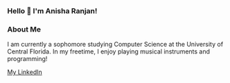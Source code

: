 ### Hello 👋 I'm Anisha Ranjan!

<!--
**AnishaRan/AnishaRan** is a ✨ _special_ ✨ repository because its `README.md` (this file) appears on your GitHub profile.

Here are some ideas to get you started:

- 🔭 I’m currently working on ...
- 🌱 I’m currently learning ...
- 👯 I’m looking to collaborate on ...
- 🤔 I’m looking for help with ...
- 💬 Ask me about ...
- 📫 How to reach me: ...
- 😄 Pronouns: ...
- ⚡ Fun fact: ...
-->


### About Me
I am currently a sophomore studying Computer Science at the University of Central Florida.
In my freetime, I enjoy playing musical instruments and programming!

[My LinkedIn](https://www.linkedin.com/in/anisha-ranjan)
